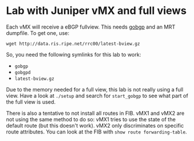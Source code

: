 Lab with Juniper vMX and full views
===================================

Each vMX will receive a eBGP fullview. This needs
[gobgp](https://github.com/osrg/gobgp) and an MRT dumpfile. To get
one, use:

    wget http://data.ris.ripe.net/rrc00/latest-bview.gz

So, you need the following symlinks for this lab to work:

 - `gobgp`
 - `gobgpd`
 - `latest-bview.gz`

Due to the memory needed for a full view, this lab is not really using
a full view. Have a look at `./setup` and search for `start_gobgp` to
see what part of the full view is used.

There is also a tentative to not install all routes in FIB. vMX1 and
vMX2 are not using the same method to do so: vMX1 tries to use the
state of the default route (but this doesn't work). vMX2 only
discriminates on specific route attributes. You can look at the FIB
with `show route forwarding-table`.
